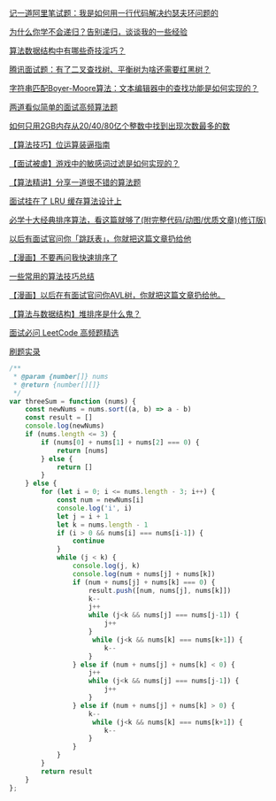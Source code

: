 [记一道阿里笔试题：我是如何用一行代码解决约瑟夫环问题的](https://link.zhihu.com/?target=https%3A//mp.weixin.qq.com/s/TspnR_kGJHHnygp1EOan9g)

[为什么你学不会递归？告别递归，谈谈我的一些经验](https://mp.weixin.qq.com/s/mJ_jZZoak7uhItNgnfmZvQ)

[算法数据结构中有哪些奇技淫巧？](https://link.zhihu.com/?target=https%3A//mp.weixin.qq.com/s/6HpCx2u_m1DGuReeJxMwIg)

[腾讯面试题：有了二叉查找树、平衡树为啥还需要红黑树？](https://link.zhihu.com/?target=https%3A//mp.weixin.qq.com/s/p_fEMMNjlnPbbwY9dDQMAQ)

[字符串匹配Boyer-Moore算法：文本编辑器中的查找功能是如何实现的？](https://link.zhihu.com/?target=https%3A//mp.weixin.qq.com/s/7IZTuLrPSuxvFRqsv5PiXQ)

[两道看似简单的面试高频算法题](https://link.zhihu.com/?target=https%3A//mp.weixin.qq.com/s/t3llCqCFnPCA7kZi5bBwtg)

[如何只用2GB内存从20/40/80亿个整数中找到出现次数最多的数](https://link.zhihu.com/?target=https%3A//mp.weixin.qq.com/s/0yo64Ywcy7xsb15usl-SmQ)

[【算法技巧】位运算装逼指南](https://link.zhihu.com/?target=https%3A//mp.weixin.qq.com/s/C6o6T9ju34vAxNBg5zobWw)

[【面试被虐】游戏中的敏感词过滤是如何实现的？](https://link.zhihu.com/?target=https%3A//mp.weixin.qq.com/s/ZYtU4v9y2KMLT0d2X_MIZQ)

[【算法精讲】分享一道很不错的算法题](https://link.zhihu.com/?target=https%3A//mp.weixin.qq.com/s/neUHYvXoBTM08xv2I37i2w)

[面试挂在了 LRU 缓存算法设计上](https://link.zhihu.com/?target=https%3A//mp.weixin.qq.com/s/b1ICJaB5RjUjH_h_cB1qig)

[必学十大经典排序算法，看这篇就够了(附完整代码/动图/优质文章)(修订版)](https://link.zhihu.com/?target=https%3A//mp.weixin.qq.com/s/IAZnN00i65Ad3BicZy5kzQ)

[以后有面试官问你「跳跃表」，你就把这篇文章扔给他](https://link.zhihu.com/?target=https%3A//mp.weixin.qq.com/s/AGPCfFg7bEiCsa5zNeCi4A)

[【漫画】不要再问我快速排序了](https://link.zhihu.com/?target=https%3A//mp.weixin.qq.com/s/J-PnWxDLnJ-1I21VzTmxZg)

[一些常用的算法技巧总结](https://link.zhihu.com/?target=https%3A//mp.weixin.qq.com/s/6JJdV9oXJznkGt4gSOlR9g)

[【漫画】以后在有面试官问你AVL树，你就把这篇文章扔给他。](https://link.zhihu.com/?target=https%3A//mp.weixin.qq.com/s/dYP5-fM22BgM3viWg4V44A)

[【算法与数据结构】堆排序是什么鬼？](https://link.zhihu.com/?target=https%3A//mp.weixin.qq.com/s/B0ImTjuQJiR7ahRzBpslcg)

[面试必问 LeetCode 高频题精选](https://juejin.im/post/6844904183007543310)

[刷题实录](https://siddontang.gitbooks.io/leetcode-solution/content/array/remove_element.html)

```js
/**
 * @param {number[]} nums
 * @return {number[][]}
 */
var threeSum = function (nums) {
    const newNums = nums.sort((a, b) => a - b)
    const result = []
    console.log(newNums)
    if (nums.length <= 3) {
        if (nums[0] + nums[1] + nums[2] === 0) {
            return [nums]
        } else {
            return []
        }
    } else {
        for (let i = 0; i <= nums.length - 3; i++) {
            const num = newNums[i]
            console.log('i', i)
            let j = i + 1
            let k = nums.length - 1
            if (i > 0 && nums[i] === nums[i-1]) {
                continue
            }
            while (j < k) {
                console.log(j, k)
                console.log(num + nums[j] + nums[k])
                if (num + nums[j] + nums[k] === 0) {
                    result.push([num, nums[j], nums[k]])
                    k--
                    j++
                    while (j<k && nums[j] === nums[j-1]) {
                        j++
                    }
                     while (j<k && nums[k] === nums[k+1]) {
                        k--
                    }
                } else if (num + nums[j] + nums[k] < 0) {
                    j++
                    while (j<k && nums[j] === nums[j-1]) {
                        j++
                    }
                } else if (num + nums[j] + nums[k] > 0) {
                    k--
                     while (j<k && nums[k] === nums[k+1]) {
                        k--
                    }
                }
            }
        }
        return result
    }
};
```

